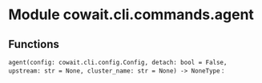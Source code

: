 Module cowait.cli.commands.agent
================================

Functions
---------

    
`agent(config: cowait.cli.config.Config, detach: bool = False, upstream: str = None, cluster_name: str = None) ‑> NoneType`
:
